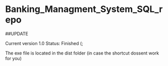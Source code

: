 # Banking_Managment_System_SQL_repo
 ##UPDATE
 
 Current version 1.0
 Status: Finished (;
 
 The exe file is located in the dist folder (in case the shortcut dossent work for you)

 
 
 

